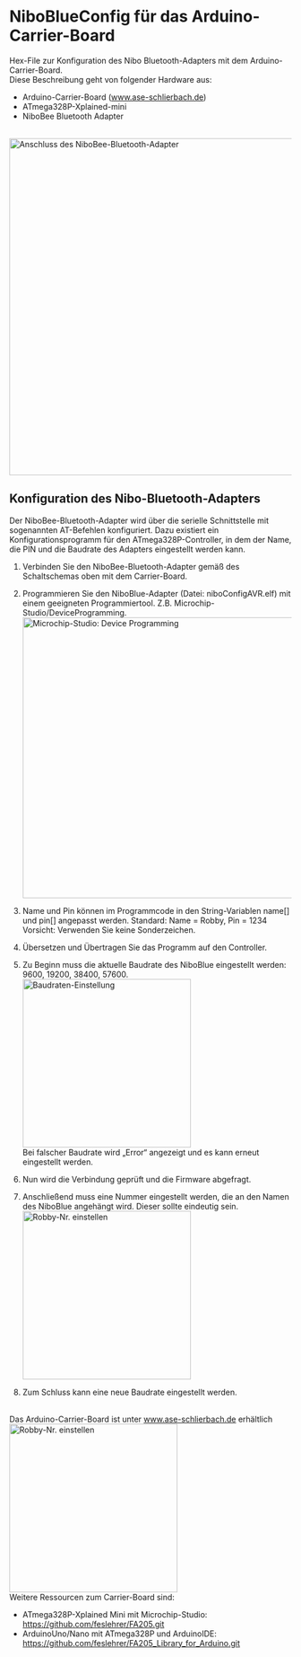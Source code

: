 # NiboBlueConfig für das Arduino-Carrier-Board
Hex-File zur Konfiguration des Nibo Bluetooth-Adapters mit dem Arduino-Carrier-Board.
<br>Diese Beschreibung geht von folgender Hardware aus:
- Arduino-Carrier-Board      (www.ase-schlierbach.de)
- ATmega328P-Xplained-mini
- NiboBee Bluetooth Adapter

<br><img src="https://github.com/feslehrer/NiboBlueConfig_for_ArduinoCarrierBoard/assets/24614659/21ef073d-c8ab-4bad-b23e-c3f9dcc63723" alt="Anschluss des NiboBee-Bluetooth-Adapter" width="600">

## Konfiguration des Nibo-Bluetooth-Adapters

Der NiboBee-Bluetooth-Adapter wird über die serielle Schnittstelle mit sogenannten AT-Befehlen konfiguriert. Dazu existiert ein Konfigurationsprogramm  für den ATmega328P-Controller, in dem der Name, die PIN und die Baudrate des Adapters eingestellt werden kann. 

1.	Verbinden Sie den NiboBee-Bluetooth-Adapter gemäß des Schaltschemas oben mit dem Carrier-Board.

3.	Programmieren Sie den NiboBlue-Adapter (Datei: niboConfigAVR.elf) mit einem geeigneten Programmiertool. Z.B. Microchip-Studio/DeviceProgramming. 
<t><img src="https://github.com/feslehrer/NiboBlueConfig_for_ArduinoCarrierBoard/assets/24614659/85b13a33-4f7d-408b-80d8-36e6db6d7200" alt="Microchip-Studio: Device Programming" width="500">

4.	Name und Pin können im Programmcode in den String-Variablen name[] und pin[] angepasst werden. Standard: Name = Robby, Pin = 1234
Vorsicht: Verwenden Sie keine Sonderzeichen.

5.	Übersetzen und Übertragen Sie das Programm auf den Controller.

6.	Zu Beginn muss die aktuelle Baudrate des NiboBlue eingestellt werden: 9600, 19200, 38400, 57600. 
<t><img src="https://github.com/feslehrer/NiboBlueConfig_for_ArduinoCarrierBoard/assets/24614659/51ad9f2d-c4b5-4f66-aff2-4c88e22559fe" alt="Baudraten-Einstellung" width="300">
<br>Bei falscher Baudrate wird „Error“ angezeigt und es kann erneut eingestellt werden.

7.	Nun wird die Verbindung geprüft und die Firmware abgefragt.

8.	Anschließend muss eine Nummer eingestellt werden, die an den Namen des NiboBlue angehängt wird. Dieser sollte eindeutig sein.
<br><t><img src="https://github.com/feslehrer/NiboBlueConfig_for_ArduinoCarrierBoard/assets/24614659/65a58bee-b0c8-443d-9368-e3a264cae643" alt="Robby-Nr. einstellen" width="300">

9.	Zum Schluss kann eine neue Baudrate eingestellt werden.

<br>Das Arduino-Carrier-Board ist unter www.ase-schlierbach.de erhältlich
<br><img src="https://github.com/feslehrer/NiboBlueConfig_for_ArduinoCarrierBoard/assets/24614659/97ba22d6-7ddc-4444-a178-783176a95a53" alt="Robby-Nr. einstellen" width="300">
<br>Weitere Ressourcen zum Carrier-Board sind:
+ ATmega328P-Xplained Mini mit Microchip-Studio: https://github.com/feslehrer/FA205.git
+ ArduinoUno/Nano mit ATmega328P und ArduinoIDE: https://github.com/feslehrer/FA205_Library_for_Arduino.git
